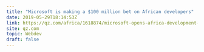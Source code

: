```yaml
---
title: "Microsoft is making a $100 million bet on African developers"
date: 2019-05-29T18:14:53Z
link: https://qz.com/africa/1618874/microsoft-opens-africa-development-centre-in-kenya-and-nigeria/?utm_medium=RSS&utm_source=hune
site: qz.com
topic: Webdev
draft: false
---
```

